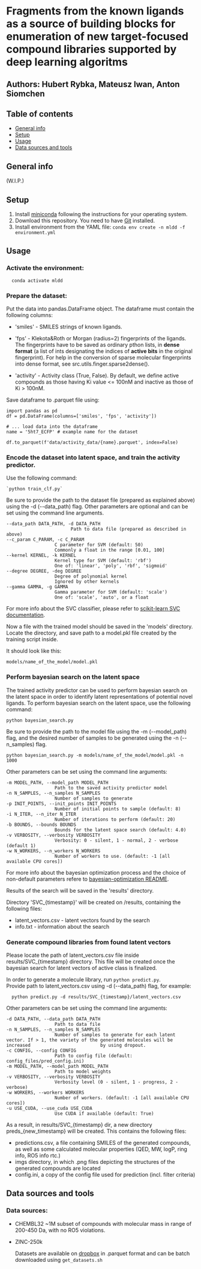 # Fragments from the known ligands as a source of building blocks for enumeration of new target-focused compound libraries supported by deep learning algoritms
## Authors: Hubert Rybka, Mateusz Iwan, Anton Siomchen
## Table of contents
* [General info](#general-info)
* [Setup](#setup)
* [Usage](#usage)
* [Data sources and tools](#data-sources-and-tools)

## General info
(W.I.P.)

## Setup
1. Install [miniconda](https://docs.conda.io/en/latest/miniconda.html) following the instructions for your operating system.
2. Download this repository. You need to have [Git](https://git-scm.com/) installed.
3. Install environment from the YAML file: `conda env create -n mldd -f environment.yml`

## Usage
### Activate the environment:  
      conda activate mldd

### Prepare the dataset: 
Put the data into pandas.DataFrame object. The dataframe must contain the following columns:  
      
* 'smiles' - SMILES strings of known ligands.  
      
* 'fps' - Klekota&Roth or Morgan (radius=2) fingerprints of the ligands.  
        The fingerprints have to be saved as ordinary pthon lists, in **dense format** (a list of ints designating the indices of **active bits** in the original fingerprint).
        For help in the conversion of sparse molecular fingerprints into dense format, see src.utils.finger.sparse2dense().
          
* 'activity' - Activity class (True, False). By default, we define active compounds as those having
        Ki value <= 100nM and inactive as those of Ki > 100nM.
      
Save dataframe to .parquet file using:
```
import pandas as pd
df = pd.DataFrame(columns=['smiles', 'fps', 'activity'])

# ... load data into the dataframe
name = '5ht7_ECFP' # example name for the dataset

df.to_parquet(f'data/activity_data/{name}.parquet', index=False)
```

### Encode the dataset into latent space, and train the activity predictor.
Use the following command:
  
    `python train_clf.py`

Be sure to provide the path to the dataset file (prepared as explained above) using the -d (--data_path) flag.
Other parameters are optional and can be set using the command line arguments.
```
--data_path DATA_PATH, -d DATA_PATH  
                        Path to data file (prepared as described in above)
--c_param C_PARAM, -c C_PARAM
                  C parameter for SVM (default: 50)
                  Commonly a float in the range [0.01, 100]
--kernel KERNEL, -k KERNEL
                  Kernel type for SVM (default: 'rbf')
                  One of: 'linear', 'poly', 'rbf', 'sigmoid'
--degree DEGREE, -deg DEGREE
                  Degree of polynomial kernel
                  Ignored by other kernels
--gamma GAMMA, -g GAMMA
                  Gamma parameter for SVM (default: 'scale')
                  One of: 'scale', 'auto', or a float
```
For more info about the SVC classifier, please refer to [scikit-learn SVC documentation](https://scikit-learn.org/stable/modules/generated/sklearn.svm.SVC.html).
  
Now a file with the trained model should be saved in the 'models' directory. Locate the directory,
and save path to a model.pkl file created by the training script inside.
    
It should look like this:
        
    models/name_of_the_model/model.pkl

### Perform bayesian search on the latent space
  
The trained activity predictor can be used to perform bayesian search on the latent space
in order to identify latent representations of potential novel ligands.
To perform bayesian search on the latent space, use the following command:

    python bayesian_search.py

Be sure to provide the path to the model file using the -m (--model_path) flag, and the desired number of samples to be 
generated using the -n (--n_samples) flag.

    python bayesian_search.py -m models/name_of_the_model/model.pkl -n 1000

Other parameters can be set using the command line arguments:
```
-m MODEL_PATH, --model_path MODEL_PATH
                  Path to the saved activity predictor model
-n N_SAMPLES, --n_samples N_SAMPLES
                  Number of samples to generate
-p INIT_POINTS, --init_points INIT_POINTS
                  Number of initial points to sample (default: 8)
-i N_ITER, --n_iter N_ITER
                  Number of iterations to perform (default: 20)
-b BOUNDS, --bounds BOUNDS
                  Bounds for the latent space search (default: 4.0)
-v VERBOSITY, --verbosity VERBOSITY
                  Verbosity: 0 - silent, 1 - normal, 2 - verbose (default 1)
-w N_WORKERS, --n_workers N_WORKERS
                  Number of workers to use. (default: -1 [all available CPU cores])
```
For more info about the bayesian optimization process and the choice of non-default parameters refere to 
[bayesian-optimization README](https://github.com/bayesian-optimization/BayesianOptimization).
  
Results of the search will be saved in the 'results' directory.
  
Directory 'SVC_{timestamp}' will be created on /results, containing the following files:  
* latent_vectors.csv - latent vectors found by the search  
* info.txt - information about the search

### Generate compound libraries from found latent vectors

Please locate the path of latent_vectors.csv file inside results/SVC_{timestamp} directory. This file will be created once the bayesian search
for latent vectors of active class is finalized.

In order to generate a molecule library, run `python predict.py`.  
Provide path to latent_vectors.csv using -d (--data_path) flag, for example:
  
      python predict.py -d results/SVC_{timestamp}/latent_vectors.csv
  
Other parameters can be set using the command line arguments:
```
-d DATA_PATH, --data_path DATA_PATH
                  Path to data file 
-n N_SAMPLES, --n_samples N_SAMPLES
                  Number of samples to generate for each latent vector. If > 1, the variety of the generated molecules will be increased                          by using dropout.
-c CONFIG, --config CONFIG
                  Path to config file (default: config_files/pred_config.ini)
-m MODEL_PATH, --model_path MODEL_PATH
                  Path to model weights
-v VERBOSITY, --verbosity VERBOSITY
                  Verbosity level (0 - silent, 1 - progress, 2 - verbose)
-w WORKERS, --workers WORKERS
                  Number of workers. (default: -1 [all available CPU cores])
-u USE_CUDA, --use_cuda USE_CUDA
                  Use CUDA if available (default: True)
```

As a result, in results/SVC_{timestamp} dir, a new directory preds_{new_timestamp} will be created. This contains the following files:
* predictions.csv, a file containing SMILES of the generated compounds, as well as some calculated molecular properties
  (QED, MW, logP, ring info, RO5 info rtc.)
* imgs directory, in which .png files depicting the structures of the generated compounds are located
* config.ini, a copy of the config file used for prediction (incl. filter criteria)


## Data sources and tools
### Data sources:
* CHEMBL32
  ~1M subset of compounds with molecular mass in range of 200-450 Da, with no RO5 violations.
* ZINC-250k

  Datasets are available on [dropbox](https://www.dropbox.com/sh/7sop2qzz4n38o06/AAA1QXeD3cXO__02RnmsVV-Aa?dl=0) in .parquet format
  and can be batch downloaded using `get_datasets.sh`

